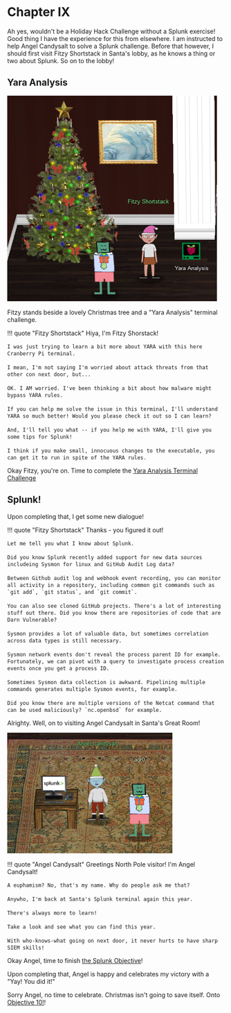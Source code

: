 # Chapter IX

Ah yes, wouldn't be a Holiday Hack Challenge without a Splunk exercise! Good thing I have the experience for this from elsewhere. I am instructed to help Angel Candysalt to solve a Splunk challenge. Before that however, I should first visit Fitzy Shortstack in Santa's lobby, as he knows a thing or two about Splunk. So on to the lobby!

## Yara Analysis

![Fitzy Shortstack](../img/start/img27.png)

Fitzy stands beside a lovely Christmas tree and a "Yara Analysis" terminal challenge.

!!! quote "Fitzy Shortstack"
    Hiya, I'm Fitzy Shorstack!

    I was just trying to learn a bit more about YARA with this here Cranberry Pi terminal.

    I mean, I'm not saying I'm worried about attack threats from that other con next door, but...

    OK. I AM worried. I've been thinking a bit about how malware might bypass YARA rules.

    If you can help me solve the issue in this terminal, I'll understand YARA so much better! Would you please check it out so I can learn?

    And, I'll tell you what -- if you help me with YARA, I'll give you some tips for Splunk!

    I think if you make small, innocuous changes to the executable, you can get it to run in spite of the YARA rules.

Okay Fitzy, you're on. Time to complete the [Yara Analysis Terminal Challenge](../term_ya.md)

## Splunk!

Upon completing that, I get some new dialogue!

!!! quote "Fitzy Shortstack"
    Thanks - you figured it out!

    Let me tell you what I know about Splunk.

    Did you know Splunk recently added support for new data sources includeing Sysmon for linux and GitHub Audit Log data?

    Between Github audit log and webhook event recording, you can monitor all activity in a repository, including common git commands such as `git add`, `git status`, and `git commit`.

    You can also see cloned GitHub projects. There's a lot of interesting stuff out there. Did you know there are repositories of code that are Darn Vulnerable?

    Sysmon provides a lot of valuable data, but sometimes correlation across data types is still necessary.

    Sysmon network events don't reveal the process parent ID for example. Fortunately, we can pivot with a query to investigate process creation events once you get a process ID.

    Sometimes Sysmon data collection is awkward. Pipelining multiple commands generates multiple Sysmon events, for example.

    Did you know there are multiple versions of the Netcat command that can be used maliciously? `nc.openbsd` for example.

Alrighty. Well, on to visiting Angel Candysalt in Santa's Great Room!

![Angel Candysalt](../img/start/img28.png)

!!! quote "Angel Candysalt"
    Greetings North Pole visitor! I'm Angel Candysalt!

    A euphamism? No, that's my name. Why do people ask me that?

    Anywho, I'm back at Santa's Splunk terminal again this year.

    There's always more to learn!

    Take a look and see what you can find this year.

    With who-knows-what going on next door, it never hurts to have sharp SIEM skills!

Okay Angel, time to finish [the Splunk Objective](../obj9.md)!

Upon completing that, Angel is happy and celebrates my victory with a "Yay! You did it!"

Sorry Angel, no time to celebrate. Christmas isn't going to save itself. Onto [Objective 10!](obj10.md)!